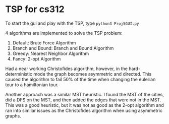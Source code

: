 # TSP for cs312

To start the gui and play with the TSP, type `python3 Proj5GUI.py`

4 algorithms are implemented to solve the TSP problem:

1. Default: Brute Force Algorithm
2. Branch and Bound: Branch and Bound Algorithm
3. Greedy: Nearest Neighbor Algorithm
4. Fancy: 2-opt Algorithm

Had a near working Christofides algorithm, however, in the hard-deterministic mode the graph becomes asymmetric and directed. This caused the algorithm to fail 50% of the time when changing the eulerian tour to a hamiltonian tour.

Another approach was a similar MST heuristic. I found the MST of the cities, did a DFS on the MST, and then added the edges that were not in the MST. This was a good heuristic, but it was not as good as the 2-opt algorithm and ran into similar issues as the Christofides algorithm when using asymmetric graphs.
